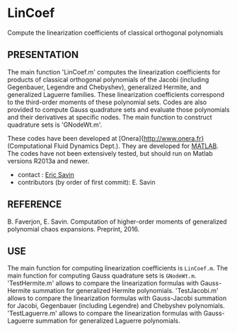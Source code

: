 # LinCoef
Compute the linearization coefficients of classical orthogonal polynomials

## PRESENTATION

The main function 'LinCoef.m' computes the linearization coefficients for products of classical orthogonal polynomials
of the Jacobi (including Gegenbauer, Legendre and Chebyshev), generalized Hermite, and generalized Laguerre families.
These linearization coefficients correspond to the third-order moments of these polynomial sets.
Codes are also provided to compute Gauss quadrature sets and evaluate those polynomials and their derivatives at specific
nodes. The main function to construct quadrature sets is 'GNodeWt.m'.

These codes have been developed at [Onera]{http://www.onera.fr} (Computational Fluid Dynamics Dept.). They are developed
for [MATLAB](www.mathworks.com/products/matlab/). The codes have not been extensively tested, but should run on Matlab 
versions R2013a and newer.

* contact : [Eric Savin](mailto:eric.savin@onera.fr)
* contributors (by order of first commit): E. Savin

## REFERENCE

B. Faverjon, E. Savin. Computation of higher-order moments of generalized polynomial chaos expansions. Preprint, 2016.

## USE

The main function for computing linearization coefficients is `LinCoef.m`.
The main function for computing Gauss quadrature sets is `GNodeWt.m`.
'TestHermite.m' allows to compare the linearization formulas with Gauss-Hermite summation for generalized Hermite polynomials.
'TestJacobi.m' allows to compare the linearization formulas with Gauss-Jacobi summation for Jacobi, Gegenbauer (including
Legendre) and Chebyshev polynomials.
'TestLaguerre.m' allows to compare the linearization formulas with Gauss-Laguerre summation for generalized Laguerre
polynomials.
